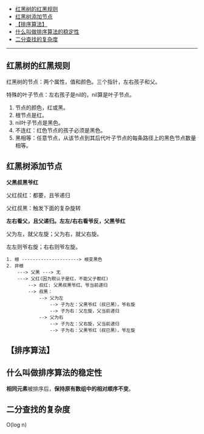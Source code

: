 - [红黑树的红黑规则](#红黑树的红黑规则)
- [红黑树添加节点](#红黑树添加节点)
- [【排序算法】](#排序算法)
- [什么叫做排序算法的稳定性](#什么叫做排序算法的稳定性)
- [二分查找的复杂度](#二分查找的复杂度)


---
## 红黑树的红黑规则

红黑树的节点：两个属性，值和颜色。三个指针，左右孩子和父。

特殊的叶子节点：左右孩子是nil的，nil算是叶子节点。

1. 节点的颜色，红或黑。
2. 根节点是红。
3. nil叶子节点是黑色。
4. 不连红：红色节点的孩子必须是黑色。
5. 黑相等：任意节点，从该节点到其后代叶子节点的每条路径上的黑色节点数量相等。

## 红黑树添加节点

**父黑叔黑爷红**

父红叔红：都要，且爷递归

父红叔黑：触发下面的复杂旋转

**左右看父，且父递归。左左/右右看爷反，父黑爷红**

父为左，就父左旋；父为右，就父右旋。

左左则爷右旋；右右则爷左旋。
```
1. 根 ---------------------> 根变黑色
2. 非根
    ---> 父黑 ---> 无
    ---> 父红(因为默认子是红，不能父子都红)
        --> 叔红: 父黑叔黑爷红、爷当前递归
        --> 叔黑：
            --> 父为左
                --> 子为左：父黑爷红（叔已黑），爷右旋
                --> 子为右：父左旋，父当前递归
            --> 父为右
                --> 子为左：父右旋，父当前递归
                --> 子为右：父黑爷红（叔已黑），爷左旋
```

## 【排序算法】
## 什么叫做排序算法的稳定性

**相同元素**被排序后，**保持原有数组中的相对顺序不变**。

## 二分查找的复杂度

O(log n)

